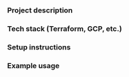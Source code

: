 ### Project description

### Tech stack (Terraform, GCP, etc.)

### Setup instructions

### Example usage

